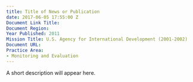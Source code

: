 ```yaml
---
title: Title of News or Publication
date: 2017-06-05 17:55:00 Z
Document Link Title: 
Document Region: 
Year Published: 2011
Mission Title: U.S. Agency for International Development (2001-2002)
Document URL: 
Practice Area:
- Monitoring and Evaluation
---
```


A short description will appear here.